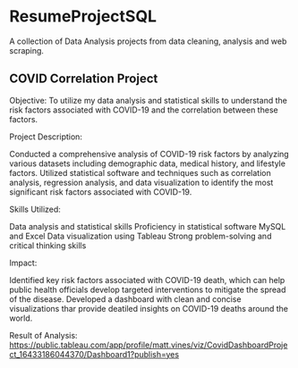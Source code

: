 # ResumeProjectSQL

A collection of Data Analysis projects from data cleaning, analysis and web scraping.

## COVID Correlation Project

Objective: To utilize my data analysis and statistical skills to understand the risk factors associated with COVID-19 and the correlation between these factors.

Project Description:

Conducted a comprehensive analysis of COVID-19 risk factors by analyzing various datasets including demographic data, medical history, and lifestyle factors.
Utilized statistical software and techniques such as correlation analysis, regression analysis, and data visualization to identify the most significant risk factors associated with COVID-19.


Skills Utilized:

Data analysis and statistical skills
Proficiency in statistical software MySQL and Excel
Data visualization using Tableau 
Strong problem-solving and critical thinking skills

Impact:

Identified key risk factors associated with COVID-19 death, which can help public health officials develop targeted interventions to mitigate the spread of the disease.
Developed a dashboard with clean and concise visualizations thar provide deatiled insights on COVID-19 deaths around the world.


Result of Analysis:
https://public.tableau.com/app/profile/matt.vines/viz/CovidDashboardProject_16433186044370/Dashboard1?publish=yes
